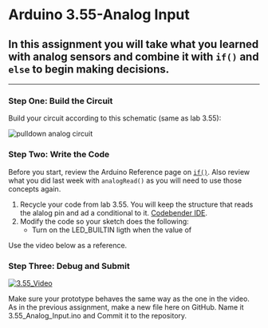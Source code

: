 # Arduino 3.55-Analog Input
## In this assignment you will take what you learned with analog sensors and combine it with `if()` and `else` to begin making decisions. 

---

### Step One: Build the Circuit

Build your circuit according to this schematic (same as lab 3.55):

![pulldown analog circuit](https://github.com/WHS-Robotics-Classes/3.55-Analog_Input/blob/main/Analog_Circuit.PNG?raw=true)

### Step Two: Write the Code

Before you start, review the Arduino Reference page on [`if()`](https://www.arduino.cc/reference/en/language/structure/control-structure/if/).  Also review what you did last week with `analogRead()` as you will need to use those concepts again.

1. Recycle your code from lab 3.55.  You will keep the structure that reads the alalog pin and ad a conditional to it. [Codebender IDE](https://edu.codebender.cc/class/1ajtp).
2. Modify the code so your sketch does the following:
    - Turn on the LED_BUILTIN ligth when the value of 

Use the video below as a reference.

### Step Three: Debug and Submit

[![3.55_Video](http://img.youtube.com/vi/nPcxHFvlSNA/0.jpg)](https://www.youtube.com/watch?v=nPcxHFvlSNA "3.55-Analog Input Video")

Make sure your prototype behaves the same way as the one in the video. As in the previous assignment, make a new file here on GitHub. Name it 3.55_Analog_Input.ino and Commit it to the repository.
